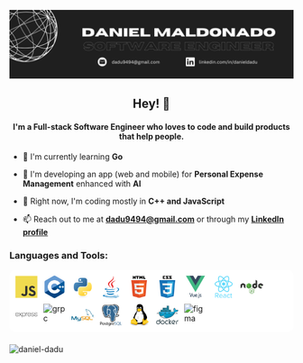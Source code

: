 ![Banner](./banner.png)
<h2 align="center">Hey! 👋</h2>
<h4 align="center">I'm a Full-stack Software Engineer who loves to code and build products that help people.</h4>

- 🌱 I'm currently learning **Go**

- 🚀 I'm developing an app (web and mobile) for **Personal Expense Management** enhanced with **AI**

- 💙 Right now, I'm coding mostly in **C++ and JavaScript**

- 📫 Reach out to me at **dadu9494@gmail.com** or through my **[LinkedIn profile](https://linkedin.com/in/danieldadu)**

<h3 align="left">Languages and Tools:</h3>
<!-- White background -->
<div style="background-color: white; padding: 10px; border-radius: 10px; display: flex; flex-wrap: wrap; gap: 10px; margin-bottom: 20px;">
<img src="https://raw.githubusercontent.com/devicons/devicon/master/icons/javascript/javascript-original.svg" alt="javascript" width="40" height="40"/>
<img src="https://raw.githubusercontent.com/devicons/devicon/master/icons/cplusplus/cplusplus-original.svg" alt="cplusplus" width="40" height="40"/>
<img src="https://raw.githubusercontent.com/devicons/devicon/master/icons/python/python-original.svg" alt="python" width="40" height="40"/>
<img src="https://raw.githubusercontent.com/devicons/devicon/master/icons/java/java-original.svg" alt="java" width="40" height="40"/>
<img src="https://raw.githubusercontent.com/devicons/devicon/master/icons/html5/html5-original-wordmark.svg" alt="html5" width="40" height="40"/>
<img src="https://raw.githubusercontent.com/devicons/devicon/master/icons/css3/css3-original-wordmark.svg" alt="css3" width="40" height="40"/>
<img src="https://raw.githubusercontent.com/devicons/devicon/master/icons/vuejs/vuejs-original-wordmark.svg" alt="vuejs" width="40" height="40"/>
<img src="https://raw.githubusercontent.com/devicons/devicon/master/icons/react/react-original-wordmark.svg" alt="react" width="40" height="40"/>
<img src="https://raw.githubusercontent.com/devicons/devicon/master/icons/nodejs/nodejs-original-wordmark.svg" alt="nodejs" width="40" height="40"/>
<img src="https://raw.githubusercontent.com/devicons/devicon/master/icons/express/express-original-wordmark.svg" alt="express" width="40" height="40"/>
<img src="https://grpc.io/img/logos/grpc-icon-color.png" alt="grpc" width="40" height="40"/>
<img src="https://raw.githubusercontent.com/devicons/devicon/master/icons/mysql/mysql-original-wordmark.svg" alt="mysql" width="40" height="40"/>
<img src="https://raw.githubusercontent.com/devicons/devicon/master/icons/postgresql/postgresql-original-wordmark.svg" alt="postgresql" width="40" height="40"/>
<img src="https://raw.githubusercontent.com/devicons/devicon/master/icons/linux/linux-original.svg" alt="linux" width="40" height="40"/>
<img src="https://raw.githubusercontent.com/devicons/devicon/master/icons/docker/docker-original-wordmark.svg" alt="docker" width="40" height="40"/>
<img src="https://www.vectorlogo.zone/logos/figma/figma-icon.svg" alt="figma" width="40" height="40"/>
</div>

<p><img align="center" src="https://github-readme-stats.vercel.app/api/top-langs?username=daniel-dadu&show_icons=true&locale=en&layout=compact" alt="daniel-dadu" /></p>
